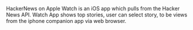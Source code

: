 HackerNews on Apple Watch is an iOS app which pulls from the Hacker News API. Watch App shows top stories, user can select story, to be views from the iphone companion app via web browser.
